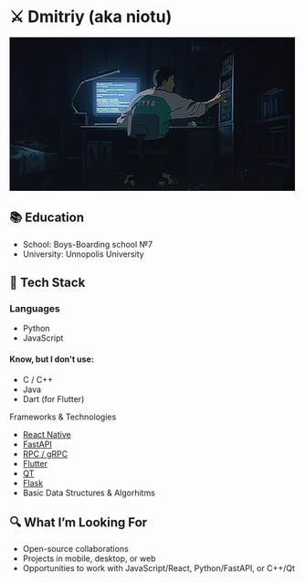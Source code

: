 # ⚔️ Dmitriy (aka niotu)

![Night animation](cool_stuff/night.gif)

## 📚 **Education**

- School: Boys-Boarding school №7
- University: Unnopolis University  

## 🧰 **Tech Stack**

### Languages

- Python
- JavaScript

#### Know, but I don't use:

- C / C++  
- Java  
- Dart (for Flutter) 

Frameworks & Technologies

- [React Native](https://react.dev/)
- [FastAPI](https://fastapi.tiangolo.com)
- [RPC / gRPC](https://grpc.io/)
- [Flutter](https://flutter.dev/)
- [QT](https://www.qt.io/)
- [Flask](https://flask.palletsprojects.com)
- Basic Data Structures & Algorhitms

## 🔍 What I’m Looking For

- Open-source collaborations  
- Projects in mobile, desktop, or web  
- Opportunities to work with JavaScript/React, Python/FastAPI, or C++/Qt  


